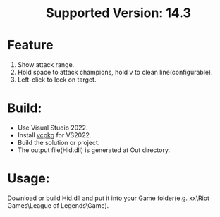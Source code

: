 <h1 align="center">Supported Version: 14.3</h1>

# Feature
1. Show attack range.
2. Hold space to attack champions, hold v to clean line(configurable).
3. Left-click to lock on target.

# Build:
+ Use Visual Studio 2022.
+ Install [vcpkg](https://github.com/microsoft/vcpkg#user-content-quick-start-windows) for VS2022.
+ Build the solution or project.
+ The output file(Hid.dll) is generated at Out directory.

# Usage:

Download or build Hid.dll and put it into your Game folder(e.g. xx\Riot Games\League of Legends\Game).